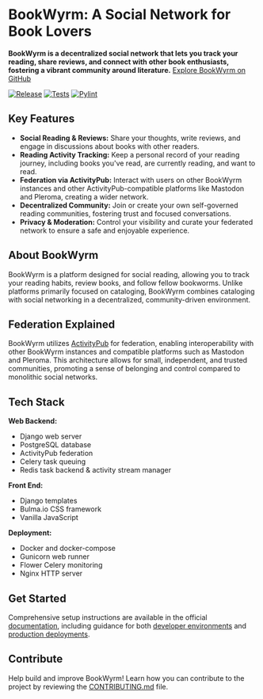 # BookWyrm: A Social Network for Book Lovers

**BookWyrm is a decentralized social network that lets you track your reading, share reviews, and connect with other book enthusiasts, fostering a vibrant community around literature.**  [Explore BookWyrm on GitHub](https://github.com/bookwyrm-social/bookwyrm)

[![Release](https://img.shields.io/github/release/bookwyrm-social/bookwyrm.svg?colorB=58839b)](https://github.com/bookwyrm-social/bookwyrm/releases)
[![Tests](https://github.com/bookwyrm-social/bookwyrm/actions/workflows/django-tests.yml/badge.svg)](https://github.com/bookwyrm-social/bookwyrm/actions/workflows/django-tests.yml)
[![Pylint](https://github.com/bookwyrm-social/bookwyrm/actions/workflows/pylint.yml/badge.svg)](https://github.com/bookwyrm-social/bookwyrm/actions/workflows/pylint.yml)

## Key Features

*   **Social Reading & Reviews:** Share your thoughts, write reviews, and engage in discussions about books with other readers.
*   **Reading Activity Tracking:**  Keep a personal record of your reading journey, including books you've read, are currently reading, and want to read.
*   **Federation via ActivityPub:**  Interact with users on other BookWyrm instances and other ActivityPub-compatible platforms like Mastodon and Pleroma, creating a wider network.
*   **Decentralized Community:**  Join or create your own self-governed reading communities, fostering trust and focused conversations.
*   **Privacy & Moderation:** Control your visibility and curate your federated network to ensure a safe and enjoyable experience.

## About BookWyrm

BookWyrm is a platform designed for social reading, allowing you to track your reading habits, review books, and follow fellow bookworms. Unlike platforms primarily focused on cataloging, BookWyrm combines cataloging with social networking in a decentralized, community-driven environment.

## Federation Explained

BookWyrm utilizes [ActivityPub](http://activitypub.rocks/) for federation, enabling interoperability with other BookWyrm instances and compatible platforms such as Mastodon and Pleroma.  This architecture allows for small, independent, and trusted communities, promoting a sense of belonging and control compared to monolithic social networks.

## Tech Stack

**Web Backend:**

*   Django web server
*   PostgreSQL database
*   ActivityPub federation
*   Celery task queuing
*   Redis task backend & activity stream manager

**Front End:**

*   Django templates
*   Bulma.io CSS framework
*   Vanilla JavaScript

**Deployment:**

*   Docker and docker-compose
*   Gunicorn web runner
*   Flower Celery monitoring
*   Nginx HTTP server

## Get Started

Comprehensive setup instructions are available in the official [documentation](https://docs.joinbookwyrm.com/), including guidance for both [developer environments](https://docs.joinbookwyrm.com/install-dev.html) and [production deployments](https://docs.joinbookwyrm.com/install-prod.html).

## Contribute

Help build and improve BookWyrm!  Learn how you can contribute to the project by reviewing the [CONTRIBUTING.md](https://github.com/bookwyrm-social/bookwyrm/blob/main/CONTRIBUTING.md) file.